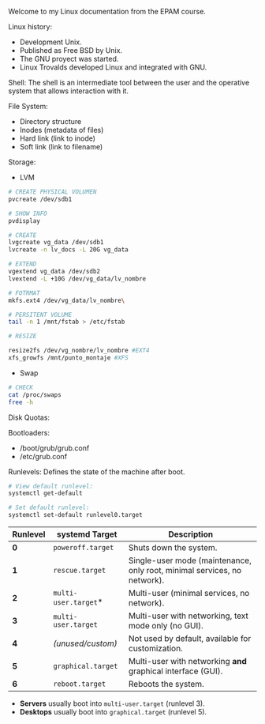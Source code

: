 Welcome to my Linux documentation from the EPAM course.

Linux history:

- Development Unix.
- Published as Free BSD by Unix.
- The GNU proyect was started.
- Linux Trovalds developed Linux and integrated with GNU.

Shell:
The shell is an intermediate tool between the user and the operative system that allows interaction with it.

File System:

- Directory structure
- Inodes (metadata of files)
- Hard link (link to inode)
- Soft link (link to filename)

Storage:
- LVM

```bash
# CREATE PHYSICAL VOLUMEN
pvcreate /dev/sdb1

# SHOW INFO
pvdisplay

# CREATE 
lvgcreate vg_data /dev/sdb1
lvcreate -n lv_docs -L 20G vg_data

# EXTEND
vgextend vg_data /dev/sdb2
lvextend -L +10G /dev/vg_data/lv_nombre

# FOTRMAT
mkfs.ext4 /dev/vg_data/lv_nombre\

# PERSITENT VOLUME
tail -n 1 /mnt/fstab > /etc/fstab

# RESIZE

resize2fs /dev/vg_nombre/lv_nombre #EXT4
xfs_growfs /mnt/punto_montaje #XFS
```
- Swap
```bash
# CHECK
cat /proc/swaps
free -h
```

Disk Quotas:

Bootloaders:

- /boot/grub/grub.conf
- /etc/grub.conf

Runlevels:
Defines the state of the machine after boot.

```bash
# View default runlevel:
systemctl get-default

# Set default runlevel:
systemctl set-default runlevel0.target
```

| Runlevel | systemd Target       | Description                                                              |
| -------- | -------------------- | ------------------------------------------------------------------------ |
| **0**    | `poweroff.target`    | Shuts down the system.                                                   |
| **1**    | `rescue.target`      | Single-user mode (maintenance, only root, minimal services, no network). |
| **2**    | `multi-user.target`* | Multi-user (minimal services, no network).                               |
| **3**    | `multi-user.target`  | Multi-user with networking, text mode only (no GUI).                     |
| **4**    | _(unused/custom)_    | Not used by default, available for customization.                        |
| **5**    | `graphical.target`   | Multi-user with networking **and** graphical interface (GUI).            |
| **6**    | `reboot.target`      | Reboots the system.                                                      |
- **Servers** usually boot into `multi-user.target` (runlevel 3).    
- **Desktops** usually boot into `graphical.target` (runlevel 5).

